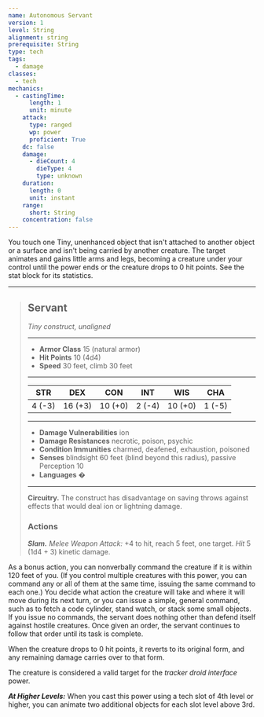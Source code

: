 ```yaml
---
name: Autonomous Servant
version: 1
level: String
alignment: string
prerequisite: String
type: tech
tags:
  - damage
classes:
  - tech
mechanics:
  - castingTime:
      length: 1
      unit: minute
    attack:
      type: ranged
      wp: power
      proficient: True
    dc: false
    damage:
      - dieCount: 4
        dieType: 4
        type: unknown
    duration:
      length: 0
      unit: instant
    range:
      short: String
    concentration: false
---
```

You touch one Tiny, unenhanced object that isn't attached to another object or a surface and isn't being carried by another creature. The target animates and gains little arms and legs, becoming a creature under your control until the power ends or the creature drops to 0 hit points. See the stat block for its statistics. 

___
> ## Servant
>*Tiny construct, unaligned*
> ___
> - **Armor Class** 15 (natural armor)
> - **Hit Points** 10 (4d4)
> - **Speed** 30 feet, climb 30 feet
>___
>|STR|DEX|CON|INT|WIS|CHA|
>|:---:|:---:|:---:|:---:|:---:|:---:|
>|4 (-3)|16 (+3)|10 (+0)|2 (-4)|10 (+0)|1 (-5)|
>___
> - **Damage Vulnerabilities** ion
> - **Damage Resistances** necrotic, poison, psychic
> - **Condition Immunities** charmed, deafened, exhaustion, poisoned
> - **Senses** blindsight 60 feet (blind beyond this radius), passive Perception 10
> - **Languages** �
> ___
> **Circuitry.** The construct has disadvantage on saving throws against effects that would deal ion or lightning damage.
> ### Actions
> ***Slam.*** *Melee Weapon Attack:* +4 to hit, reach 5 feet, one target. *Hit* 5 (1d4 + 3) kinetic damage.

As a bonus action, you can nonverbally command the creature if it is within 120 feet of you. (If you control multiple creatures with this power, you can command any or all of them at the same time, issuing the same command to each one.) You decide what action the creature will take and where it will move during its next turn, or you can issue a simple, general command, such as to fetch a code cylinder, stand watch, or stack some small objects. If you issue no commands, the servant does nothing other than defend itself against hostile creatures. Once given an order, the servant continues to follow that order until its task is complete.

When the creature drops to 0 hit points, it reverts to its original form, and any remaining damage carries over to that form.

The creature is considered a valid target for the *tracker droid interface* power.

***__At Higher Levels__:*** When you cast this power using a tech slot of 4th level or higher, you can animate two additional objects for each slot level above 3rd.
    